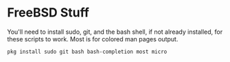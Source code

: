 # FreeBSD Stuff
You'll need to install sudo, git, and the bash shell, if not already installed, for these scripts to work. Most is for colored man pages output.

<code>pkg install sudo git bash bash-completion most micro</code>
